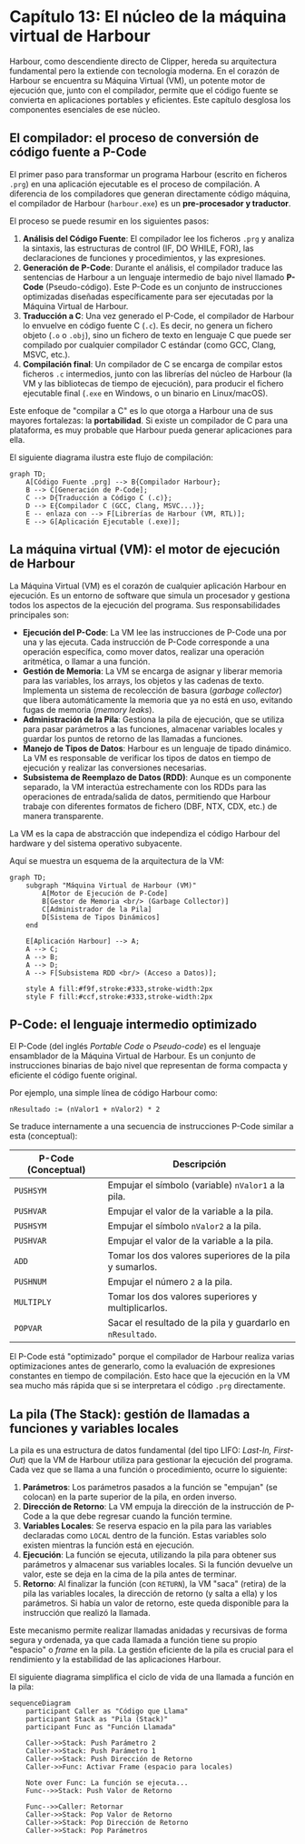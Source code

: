 # Capítulo 13: El núcleo de la máquina virtual de Harbour

Harbour, como descendiente directo de Clipper, hereda su arquitectura fundamental pero la extiende con tecnología moderna. En el corazón de Harbour se encuentra su Máquina Virtual (VM), un potente motor de ejecución que, junto con el compilador, permite que el código fuente se convierta en aplicaciones portables y eficientes. Este capítulo desglosa los componentes esenciales de ese núcleo.

## El compilador: el proceso de conversión de código fuente a P-Code

El primer paso para transformar un programa Harbour (escrito en ficheros `.prg`) en una aplicación ejecutable es el proceso de compilación. A diferencia de los compiladores que generan directamente código máquina, el compilador de Harbour (`harbour.exe`) es un **pre-procesador y traductor**.

El proceso se puede resumir en los siguientes pasos:

1.  **Análisis del Código Fuente**: El compilador lee los ficheros `.prg` y analiza la sintaxis, las estructuras de control (IF, DO WHILE, FOR), las declaraciones de funciones y procedimientos, y las expresiones.
2.  **Generación de P-Code**: Durante el análisis, el compilador traduce las sentencias de Harbour a un lenguaje intermedio de bajo nivel llamado **P-Code** (Pseudo-código). Este P-Code es un conjunto de instrucciones optimizadas diseñadas específicamente para ser ejecutadas por la Máquina Virtual de Harbour.
3.  **Traducción a C**: Una vez generado el P-Code, el compilador de Harbour lo envuelve en código fuente C (`.c`). Es decir, no genera un fichero objeto (`.o` o `.obj`), sino un fichero de texto en lenguaje C que puede ser compilado por cualquier compilador C estándar (como GCC, Clang, MSVC, etc.).
4.  **Compilación final**: Un compilador de C se encarga de compilar estos ficheros `.c` intermedios, junto con las librerías del núcleo de Harbour (la VM y las bibliotecas de tiempo de ejecución), para producir el fichero ejecutable final (`.exe` en Windows, o un binario en Linux/macOS).

Este enfoque de "compilar a C" es lo que otorga a Harbour una de sus mayores fortalezas: la **portabilidad**. Si existe un compilador de C para una plataforma, es muy probable que Harbour pueda generar aplicaciones para ella.

El siguiente diagrama ilustra este flujo de compilación:

```mermaid
graph TD;
    A[Código Fuente .prg] --> B{Compilador Harbour};
    B --> C[Generación de P-Code];
    C --> D{Traducción a Código C (.c)};
    D --> E{Compilador C (GCC, Clang, MSVC...)};
    E -- enlaza con --> F[Librerías de Harbour (VM, RTL)];
    E --> G[Aplicación Ejecutable (.exe)];
```

## La máquina virtual (VM): el motor de ejecución de Harbour

La Máquina Virtual (VM) es el corazón de cualquier aplicación Harbour en ejecución. Es un entorno de software que simula un procesador y gestiona todos los aspectos de la ejecución del programa. Sus responsabilidades principales son:

*   **Ejecución del P-Code**: La VM lee las instrucciones de P-Code una por una y las ejecuta. Cada instrucción de P-Code corresponde a una operación específica, como mover datos, realizar una operación aritmética, o llamar a una función.
*   **Gestión de Memoria**: La VM se encarga de asignar y liberar memoria para las variables, los arrays, los objetos y las cadenas de texto. Implementa un sistema de recolección de basura (*garbage collector*) que libera automáticamente la memoria que ya no está en uso, evitando fugas de memoria (*memory leaks*).
*   **Administración de la Pila**: Gestiona la pila de ejecución, que se utiliza para pasar parámetros a las funciones, almacenar variables locales y guardar los puntos de retorno de las llamadas a funciones.
*   **Manejo de Tipos de Datos**: Harbour es un lenguaje de tipado dinámico. La VM es responsable de verificar los tipos de datos en tiempo de ejecución y realizar las conversiones necesarias.
*   **Subsistema de Reemplazo de Datos (RDD)**: Aunque es un componente separado, la VM interactúa estrechamente con los RDDs para las operaciones de entrada/salida de datos, permitiendo que Harbour trabaje con diferentes formatos de fichero (DBF, NTX, CDX, etc.) de manera transparente.

La VM es la capa de abstracción que independiza el código Harbour del hardware y del sistema operativo subyacente.

Aquí se muestra un esquema de la arquitectura de la VM:

```mermaid
graph TD;
    subgraph "Máquina Virtual de Harbour (VM)"
        A[Motor de Ejecución de P-Code]
        B[Gestor de Memoria <br/> (Garbage Collector)]
        C[Administrador de la Pila]
        D[Sistema de Tipos Dinámicos]
    end

    E[Aplicación Harbour] --> A;
    A --> C;
    A --> B;
    A --> D;
    A --> F[Subsistema RDD <br/> (Acceso a Datos)];

    style A fill:#f9f,stroke:#333,stroke-width:2px
    style F fill:#ccf,stroke:#333,stroke-width:2px
```

## P-Code: el lenguaje intermedio optimizado

El P-Code (del inglés *Portable Code* o *Pseudo-code*) es el lenguaje ensamblador de la Máquina Virtual de Harbour. Es un conjunto de instrucciones binarias de bajo nivel que representan de forma compacta y eficiente el código fuente original.

Por ejemplo, una simple línea de código Harbour como:
```harbour
nResultado := (nValor1 + nValor2) * 2
```
Se traduce internamente a una secuencia de instrucciones P-Code similar a esta (conceptual):

| P-Code (Conceptual) | Descripción                                          |
| ------------------- | ---------------------------------------------------- |
| `PUSHSYM`           | Empujar el símbolo (variable) `nValor1` a la pila.   |
| `PUSHVAR`           | Empujar el valor de la variable a la pila.           |
| `PUSHSYM`           | Empujar el símbolo `nValor2` a la pila.              |
| `PUSHVAR`           | Empujar el valor de la variable a la pila.           |
| `ADD`               | Tomar los dos valores superiores de la pila y sumarlos. |
| `PUSHNUM`           | Empujar el número `2` a la pila.                     |
| `MULTIPLY`          | Tomar los dos valores superiores y multiplicarlos.   |
| `POPVAR`            | Sacar el resultado de la pila y guardarlo en `nResultado`. |

El P-Code está "optimizado" porque el compilador de Harbour realiza varias optimizaciones antes de generarlo, como la evaluación de expresiones constantes en tiempo de compilación. Esto hace que la ejecución en la VM sea mucho más rápida que si se interpretara el código `.prg` directamente.

## La pila (The Stack): gestión de llamadas a funciones y variables locales

La pila es una estructura de datos fundamental (del tipo LIFO: *Last-In, First-Out*) que la VM de Harbour utiliza para gestionar la ejecución del programa. Cada vez que se llama a una función o procedimiento, ocurre lo siguiente:

1.  **Parámetros**: Los parámetros pasados a la función se "empujan" (se colocan) en la parte superior de la pila, en orden inverso.
2.  **Dirección de Retorno**: La VM empuja la dirección de la instrucción de P-Code a la que debe regresar cuando la función termine.
3.  **Variables Locales**: Se reserva espacio en la pila para las variables declaradas como `LOCAL` dentro de la función. Estas variables solo existen mientras la función está en ejecución.
4.  **Ejecución**: La función se ejecuta, utilizando la pila para obtener sus parámetros y almacenar sus variables locales. Si la función devuelve un valor, este se deja en la cima de la pila antes de terminar.
5.  **Retorno**: Al finalizar la función (con `RETURN`), la VM "saca" (retira) de la pila las variables locales, la dirección de retorno (y salta a ella) y los parámetros. Si había un valor de retorno, este queda disponible para la instrucción que realizó la llamada.

Este mecanismo permite realizar llamadas anidadas y recursivas de forma segura y ordenada, ya que cada llamada a función tiene su propio "espacio" o *frame* en la pila. La gestión eficiente de la pila es crucial para el rendimiento y la estabilidad de las aplicaciones Harbour.

El siguiente diagrama simplifica el ciclo de vida de una llamada a función en la pila:

```mermaid
sequenceDiagram
    participant Caller as "Código que Llama"
    participant Stack as "Pila (Stack)"
    participant Func as "Función Llamada"

    Caller->>Stack: Push Parámetro 2
    Caller->>Stack: Push Parámetro 1
    Caller->>Stack: Push Dirección de Retorno
    Caller->>Func: Activar Frame (espacio para locales)
    
    Note over Func: La función se ejecuta...
    Func-->>Stack: Push Valor de Retorno

    Func-->>Caller: Retornar
    Caller->>Stack: Pop Valor de Retorno
    Caller->>Stack: Pop Dirección de Retorno
    Caller->>Stack: Pop Parámetros
```
